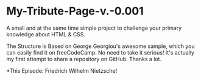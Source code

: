 # My-Tribute-Page-v.-0.001
A small and at the same time simple project to challenge your primary knowledge about HTML &amp; CSS. 

The Structure is Based on George Georgiou's awesome sample, which you can easily find it on freeCodeCamp.
No need to take it serious! It's actually my first attempt to share a repository on GitHub. Thanks a lot.

*This Episode: Friedrich Wilhelm Nietzsche!
